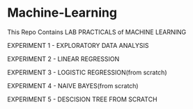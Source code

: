 # Machine-Learning
This Repo Contains LAB PRACTICALS of MACHINE LEARNING

EXPERIMENT 1 - EXPLORATORY DATA ANALYSIS



EXPERIMENT 2 - LINEAR REGRESSION



EXPERIMENT 3 - LOGISTIC REGRESSION(from scratch)



EXPERIMENT 4 - NAIVE BAYES(from scratch)



EXPERIMENT 5 - DESCISION TREE FROM SCRATCH
